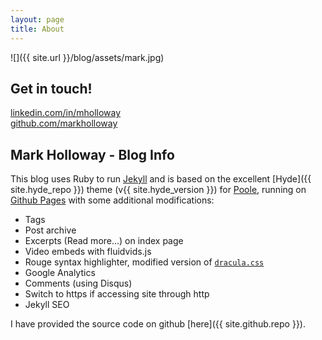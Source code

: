 ```yaml
---
layout: page
title: About
---
```


![]({{ site.url }}/blog/assets/mark.jpg)

## Get in touch!
    
[linkedin.com/in/mholloway](http://linkedin.com/in/mholloway)  
[github.com/markholloway](https://github.com/markholloway)


## Mark Holloway - Blog Info

This blog uses Ruby to run [Jekyll](https://jekyllrb.com) and is based on the excellent [Hyde]({{ site.hyde_repo }}) theme (v{{ site.hyde_version }}) for [Poole](http://getpoole.com), running on [Github Pages](https://pages.github.com) with some additional modifications:

- Tags
- Post archive
- Excerpts (Read more...) on index page
- Video embeds with fluidvids.js
- Rouge syntax highlighter, modified version of [`dracula.css`](https://github.com/dracula/pygments)
- Google Analytics
- Comments (using Disqus)
- Switch to https if accessing site through http
- Jekyll SEO

I have provided the source code on github [here]({{ site.github.repo }}).